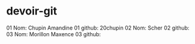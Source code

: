 # devoir-git

01 Nom: Chupin Amandine
01 github: 20chupin
02 Nom: Scher
02 github:
03 Nom: Morillon Maxence
03 github: